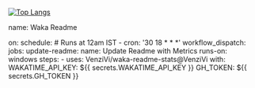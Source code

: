 
[![Top Langs](https://github-readme-stats.vercel.app/api/top-langs/?username=VenziVi&layout=compact)](https://github.com/VenziVi/github-readme-stats)

name: Waka Readme

on:
  schedule:
    # Runs at 12am IST
    - cron: '30 18 * * *'
  workflow_dispatch:
jobs:
  update-readme:
    name: Update Readme with Metrics
    runs-on: windows
    steps:
      - uses: VenziVi/waka-readme-stats@VenziVi
        with:
          WAKATIME_API_KEY: ${{ secrets.WAKATIME_API_KEY }}
          GH_TOKEN: ${{ secrets.GH_TOKEN }}
